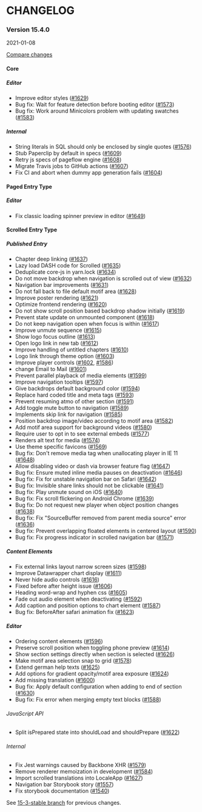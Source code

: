 # CHANGELOG

### Version 15.4.0

2021-01-08

[Compare changes](https://github.com/codevise/pageflow/compare/15-3-stable...v15.4.0)

#### Core

##### Editor

- Improve editor styles
  ([#1629](https://github.com/codevise/pageflow/pull/1629))
- Bug fix: Wait for feature detection before booting editor
  ([#1573](https://github.com/codevise/pageflow/pull/1573))
- Bug fix: Work around Minicolors problem with updating swatches
  ([#1583](https://github.com/codevise/pageflow/pull/1583))

##### Internal

- String literals in SQL should only be enclosed by single quotes
  ([#1576](https://github.com/codevise/pageflow/pull/1576))
- Stub Paperclip by default in specs
  ([#1609](https://github.com/codevise/pageflow/pull/1609))
- Retry js specs of pageflow engine
  ([#1608](https://github.com/codevise/pageflow/pull/1608))
- Migrate Travis jobs to GitHub actions
  ([#1607](https://github.com/codevise/pageflow/pull/1607))
- Fix CI and abort when dummy app generation fails
  ([#1604](https://github.com/codevise/pageflow/pull/1604))

#### Paged Entry Type

##### Editor

- Fix classic loading spinner preview in editor
  ([#1649](https://github.com/codevise/pageflow/pull/1649))

#### Scrolled Entry Type

##### Published Entry

- Chapter deep linking
  ([#1637](https://github.com/codevise/pageflow/pull/1637))
- Lazy load DASH code for Scrolled
  ([#1635](https://github.com/codevise/pageflow/pull/1635))
- Deduplicate core-js in yarn.lock
  ([#1634](https://github.com/codevise/pageflow/pull/1634))
- Do not move backdrop when navigation is scrolled out of view
  ([#1632](https://github.com/codevise/pageflow/pull/1632))
- Navigation bar improvements
  ([#1631](https://github.com/codevise/pageflow/pull/1631))
- Do not fall back to file default motif area
  ([#1628](https://github.com/codevise/pageflow/pull/1628))
- Improve poster rendering
  ([#1621](https://github.com/codevise/pageflow/pull/1621))
- Optimize frontend rendering
  ([#1620](https://github.com/codevise/pageflow/pull/1620))
- Do not show scroll position based backdrop shadow initially
  ([#1619](https://github.com/codevise/pageflow/pull/1619))
- Prevent state update on unmounted component
  ([#1618](https://github.com/codevise/pageflow/pull/1618))
- Do not keep navigation open when focus is within
  ([#1617](https://github.com/codevise/pageflow/pull/1617))
- Improve unmute sequence
  ([#1615](https://github.com/codevise/pageflow/pull/1615))
- Show logo focus outline
  ([#1613](https://github.com/codevise/pageflow/pull/1613))
- Open logo link in new tab
  ([#1612](https://github.com/codevise/pageflow/pull/1612))
- Improve handling of untitled chapters
  ([#1610](https://github.com/codevise/pageflow/pull/1610))
- Logo link through theme option
  ([#1603](https://github.com/codevise/pageflow/pull/1603))
- Improve player controls
  ([#1602](https://github.com/codevise/pageflow/pull/1602),
   [#1586](https://github.com/codevise/pageflow/pull/1586))
- change Email to Mail
  ([#1601](https://github.com/codevise/pageflow/pull/1601))
- Prevent parallel playback of media elements
  ([#1599](https://github.com/codevise/pageflow/pull/1599))
- Improve navigation tooltips
  ([#1597](https://github.com/codevise/pageflow/pull/1597))
- Give backdrops default background color
  ([#1594](https://github.com/codevise/pageflow/pull/1594))
- Replace hard coded title and meta tags
  ([#1593](https://github.com/codevise/pageflow/pull/1593))
- Prevent resuming atmo of other section
  ([#1591](https://github.com/codevise/pageflow/pull/1591))
- Add toggle mute button to navigation
  ([#1589](https://github.com/codevise/pageflow/pull/1589))
- Implements skip link for navigation
  ([#1585](https://github.com/codevise/pageflow/pull/1585))
- Position backdrop image/video according to motif area
  ([#1582](https://github.com/codevise/pageflow/pull/1582))
- Add motif area support for background videos
  ([#1580](https://github.com/codevise/pageflow/pull/1580))
- Require user to opt in to see external embeds
  ([#1577](https://github.com/codevise/pageflow/pull/1577))
- Renders alt text for media
  ([#1574](https://github.com/codevise/pageflow/pull/1574))
- Use theme specific favicons
  ([#1569](https://github.com/codevise/pageflow/pull/1569))
- Bug fix: Don't remove media tag when unallocating player in IE 11
  ([#1648](https://github.com/codevise/pageflow/pull/1648))
- Allow disabling video or dash via browser feature flag
  ([#1647](https://github.com/codevise/pageflow/pull/1647))
- Bug fix: Ensure muted inline media pauses on deactivation
  ([#1646](https://github.com/codevise/pageflow/pull/1646))
- Bug fix: Fix for unstable navigation bar on Safari
  ([#1642](https://github.com/codevise/pageflow/pull/1642))
- Bug fix: Invisible share links should not be clickable
  ([#1641](https://github.com/codevise/pageflow/pull/1641))
- Bug fix: Play unmute sound on iOS
  ([#1640](https://github.com/codevise/pageflow/pull/1640))
- Bug fix: Fix scroll flickering on Android Chrome
  ([#1639](https://github.com/codevise/pageflow/pull/1639))
- Bug fix: Do not request new player when object position changes
  ([#1638](https://github.com/codevise/pageflow/pull/1638))
- Bug fix: Fix "SourceBuffer removed from parent media source" error
  ([#1636](https://github.com/codevise/pageflow/pull/1636))
- Bug fix: Prevent overlapping floated elements in centered layout
  ([#1590](https://github.com/codevise/pageflow/pull/1590))
- Bug fix: Fix progress indicator in scrolled navigation bar
  ([#1571](https://github.com/codevise/pageflow/pull/1571))

##### Content Elements

- Fix external links layout narrow screen sizes
  ([#1598](https://github.com/codevise/pageflow/pull/1598))
- Improve Datawrapper chart display
  ([#1611](https://github.com/codevise/pageflow/pull/1611))
- Never hide audio controls
  ([#1616](https://github.com/codevise/pageflow/pull/1616))
- Fixed before after height issue
  ([#1606](https://github.com/codevise/pageflow/pull/1606))
- Heading word-wrap and hyphen css
  ([#1605](https://github.com/codevise/pageflow/pull/1605))
- Fade out audio element when deactivating
  ([#1592](https://github.com/codevise/pageflow/pull/1592))
- Add caption and position options to chart element
  ([#1587](https://github.com/codevise/pageflow/pull/1587))
- Bug fix: BeforeAfter safari animation fix
  ([#1623](https://github.com/codevise/pageflow/pull/1623))

##### Editor

- Ordering content elements
  ([#1596](https://github.com/codevise/pageflow/pull/1596))
- Preserve scroll position when toggling phone preview
  ([#1614](https://github.com/codevise/pageflow/pull/1614))
- Show section settings directly when section is selected
  ([#1626](https://github.com/codevise/pageflow/pull/1626))
- Make motif area selection snap to grid
  ([#1578](https://github.com/codevise/pageflow/pull/1578))
- Extend german help texts
  ([#1625](https://github.com/codevise/pageflow/pull/1625))
- Add options for gradient opacity/motif area exposure
  ([#1624](https://github.com/codevise/pageflow/pull/1624))
- Add missing translation
  ([#1600](https://github.com/codevise/pageflow/pull/1600))
- Bug fix: Apply default configuration when adding to end of section
  ([#1630](https://github.com/codevise/pageflow/pull/1630))
- Bug fix: Fix error when merging empty text blocks
  ([#1588](https://github.com/codevise/pageflow/pull/1588))

###### JavaScript API

- Split isPrepared state into shouldLoad and shouldPrepare
  ([#1622](https://github.com/codevise/pageflow/pull/1622))

###### Internal

- Fix Jest warnings caused by Backbone XHR
  ([#1579](https://github.com/codevise/pageflow/pull/1579))
- Remove renderer memoization in development
  ([#1584](https://github.com/codevise/pageflow/pull/1584))
- Import scrolled translations into LocaleApp
  ([#1627](https://github.com/codevise/pageflow/pull/1627))
- Navigation bar Storybook story
  ([#1557](https://github.com/codevise/pageflow/pull/1557))
- Fix storybook documentation
  ([#1540](https://github.com/codevise/pageflow/pull/1540))

See
[15-3-stable branch](https://github.com/codevise/pageflow/blob/15-3-stable/CHANGELOG.md)
for previous changes.
